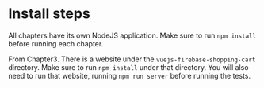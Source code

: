 # Install steps

All chapters have its own NodeJS application. Make sure to run `npm install` before running each chapter.

From Chapter3. There is a website under the `vuejs-firebase-shopping-cart` directory. Make sure to run `npm install` under that directory.
You will also need to run that website, running `npm run server` before running the tests.
